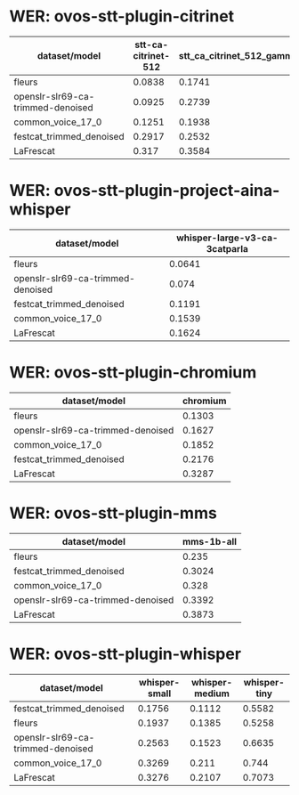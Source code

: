 
# WER: ovos-stt-plugin-citrinet
|dataset/model|stt-ca-citrinet-512|stt_ca_citrinet_512_gamma_0_25|
|-|-|-|
| fleurs | 0.0838 | 0.1741 |
| openslr-slr69-ca-trimmed-denoised | 0.0925 | 0.2739 |
| common_voice_17_0 | 0.1251 | 0.1938 |
| festcat_trimmed_denoised | 0.2917 | 0.2532 |
| LaFrescat | 0.317 | 0.3584 |


# WER: ovos-stt-plugin-project-aina-whisper
|dataset/model|whisper-large-v3-ca-3catparla|
|-|-|
| fleurs | 0.0641 |
| openslr-slr69-ca-trimmed-denoised | 0.074 |
| festcat_trimmed_denoised | 0.1191 |
| common_voice_17_0 | 0.1539 |
| LaFrescat | 0.1624 |


# WER: ovos-stt-plugin-chromium
|dataset/model|chromium|
|-|-|
| fleurs | 0.1303 |
| openslr-slr69-ca-trimmed-denoised | 0.1627 |
| common_voice_17_0 | 0.1852 |
| festcat_trimmed_denoised | 0.2176 |
| LaFrescat | 0.3287 |


# WER: ovos-stt-plugin-mms
|dataset/model|mms-1b-all|
|-|-|
| fleurs | 0.235 |
| festcat_trimmed_denoised | 0.3024 |
| common_voice_17_0 | 0.328 |
| openslr-slr69-ca-trimmed-denoised | 0.3392 |
| LaFrescat | 0.3873 |


# WER: ovos-stt-plugin-whisper
|dataset/model|whisper-small|whisper-medium|whisper-tiny|
|-|-|-|-|
| festcat_trimmed_denoised | 0.1756 | 0.1112 | 0.5582 |
| fleurs | 0.1937 | 0.1385 | 0.5258 |
| openslr-slr69-ca-trimmed-denoised | 0.2563 | 0.1523 | 0.6635 |
| common_voice_17_0 | 0.3269 | 0.211 | 0.744 |
| LaFrescat | 0.3276 | 0.2107 | 0.7073 |